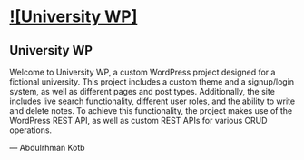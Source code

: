 # [![University WP]](https://university-wp.x10.mx/wp/)

## University WP

Welcome to University WP, a custom WordPress project designed for a fictional university. This project includes a custom theme and a signup/login system, as well as different pages and post types. Additionally, the site includes live search functionality, different user roles, and the ability to write and delete notes. To achieve this functionality, the project makes use of the WordPress REST API, as well as custom REST APIs for various CRUD operations.

— Abdulrhman Kotb

